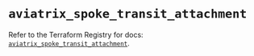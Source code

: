 # `aviatrix_spoke_transit_attachment`

Refer to the Terraform Registry for docs: [`aviatrix_spoke_transit_attachment`](https://registry.terraform.io/providers/aviatrixsystems/aviatrix/8.1.10/docs/resources/spoke_transit_attachment).
